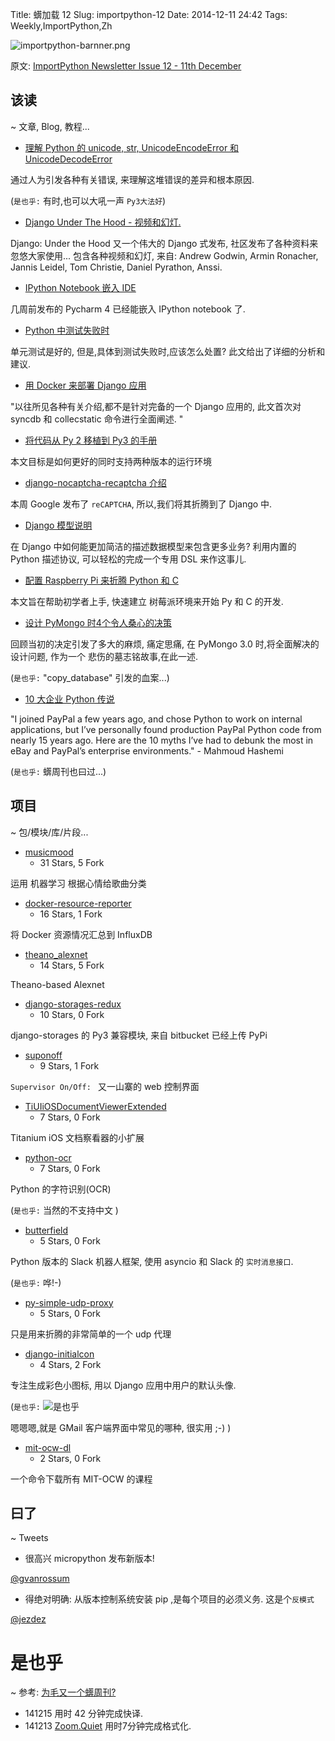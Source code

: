 Title: 蠎加载 12
Slug: importpython-12
Date: 2014-12-11 24:42
Tags: Weekly,ImportPython,Zh 

![importpython-barnner.png](http://zoomq.qiniudn.com/ZQCollection/snap/importpython-barnner.png?imageView2/2/h/80)


原文: [ImportPython Newsletter Issue 12 - 11th December](http://importpython.com/newsletter/draft/12/)

## 该读
~ 文章, Blog, 教程...

- [理解 Python 的 unicode, str, UnicodeEncodeError 和 UnicodeDecodeError](http://importpython.com/click/track/98e6c60dcb6e7795a962959a9b9720732db7bdee?source=agiliq.com)

通过人为引发各种有关错误, 来理解这堆错误的差异和根本原因.

(`是也乎:`
有时,也可以大吼一声  `Py3大法好`)

- [Django Under The Hood - 视频和幻灯.](http://importpython.com/click/track/32eddea3528009551538b6d8349fb7d6a3fa522d?source=www.djangounderthehood.com)

Django: Under the Hood 
又一个伟大的 Django 式发布,
社区发布了各种资料来忽悠大家使用...
包含各种视频和幻灯,
来自: Andrew Godwin, Armin Ronacher, Jannis Leidel, Tom Christie, Daniel Pyrathon, Anssi.

- [IPython Notebook 嵌入 IDE](http://importpython.com/click/track/375dbb71c06c6b700c0ec4694b6f5c04bf055de1?source=blog.jetbrains.com)

几周前发布的 Pycharm 4 已经能嵌入 IPython notebook 了.


- [Python 中测试失败时](http://importpython.com/click/track/4713f8b55436838c64dc5ab4d208c3a9e906c300?source=www.drdobbs.com)

单元测试是好的,
但是,具体到测试失败时,应该怎么处置?
此文给出了详细的分析和建议.


- [用 Docker 来部署 Django 应用](http://importpython.com/click/track/9564211c4aec4cabcf73f39d5ca305c5f9420869?source=handlebarcreative.tumblr.com)

"以往所见各种有关介绍,都不是针对完备的一个 Django 应用的,
此文首次对 syncdb 和 collecstatic 命令进行全面阐述. "



- [将代码从 Py 2 移植到 Py3 的手册](http://importpython.com/click/track/d8d49ed2abc1c212956e82fc544b124f79658d49?source=docs.python.org)

本文目标是如何更好的同时支持两种版本的运行环境


- [django-nocaptcha-recaptcha 介绍](http://importpython.com/click/track/c5b55fc92857bd490a988d9c57bf02cbf0ce9bc9?source=www.chicagodjango.com)

本周 Google 发布了 `reCAPTCHA`,
所以,我们将其折腾到了 Django 中.

- [Django 模型说明](http://importpython.com/click/track/bb734234ff85b32889f066a0a57d94ffe3b3b398?source=blog.kevinastone.com)

在 Django 中如何能更加简洁的描述数据模型来包含更多业务?
利用内置的 Python 描述协议,
可以轻松的完成一个专用 DSL 来作这事儿.

- [配置 Raspberry Pi 来折腾 Python 和 C](http://importpython.com/click/track/8c453057cbd053cfb7b0a21553263bc158a4c1b5?source=www.codeproject.com)

本文旨在帮助初学者上手,
快速建立 树莓派环境来开始 Py 和 C 的开发.

- [设计 PyMongo 时4个令人桑心的决策](http://importpython.com/click/track/d0b7ed787707b6f59c9a11f879f412048767a132?source=feedproxy.google.com)

回顾当初的决定引发了多大的麻烦,
痛定思痛, 在 PyMongo 3.0 时,将全面解决的设计问题,
作为一个 悲伤的墓志铭故事,在此一述.

(`是也乎:`
"copy_database" 引发的血案...)


- [10 大企业 Python 传说](http://importpython.com/click/track/d6ac46d0ceaf64f354fdb5b6e80318b059a505c0?source=www.paypal-engineering.com)

"I joined PayPal a few years ago, and chose Python to work on internal applications, but I’ve personally found production PayPal Python code from nearly 15 years ago. Here are the 10 myths I’ve had to debunk the most in eBay and PayPal’s enterprise environments." - Mahmoud Hashemi

(`是也乎:`
蠎周刊也曰过...)

## 项目
~ 包/模块/库/片段...


- [musicmood](http://importpython.com/click/track/a67f19f32d629ee2a8860a32bfce031f1035b124?source=github.com)
    - 31 Stars, 5 Fork

运用 机器学习 根据心情给歌曲分类



- [docker-resource-reporter](http://importpython.com/click/track/61601cde9042168dbe018e66e504e786fa3fb0e7?source=github.com)
    - 16 Stars, 1 Fork

将 Docker 资源情况汇总到 InfluxDB


- [theano_alexnet](http://importpython.com/click/track/30fd84bfeb2562e46b01ff70ccd2ed21b8d828b3?source=github.com)
    - 14 Stars, 5 Fork

Theano-based Alexnet

- [django-storages-redux](http://importpython.com/click/track/8619766fefed256cc9f92f3f121556516e4a9ca6?source=github.com)
    - 10 Stars, 0 Fork

django-storages 的 Py3 兼容模块,
来自 bitbucket 已经上传 PyPi


- [suponoff](http://importpython.com/click/track/31b5b40da29ba4fdda34ef4ed2a439e04fa5dff6?source=github.com)
    - 9 Stars, 1 Fork

`Supervisor On/Off: `
又一山寨的 web 控制界面

- [TiUIiOSDocumentViewerExtended](http://importpython.com/click/track/6e16a10cd7cf140413d85040fb01089eca427b6c?source=github.com)
    - 7 Stars, 0 Fork

Titanium iOS 文档察看器的小扩展

- [python-ocr](http://importpython.com/click/track/fbadb62b9ff2aa499e1246c413b2aec0456749c2?source=github.com)
    - 7 Stars, 0 Fork

Python 的字符识别(OCR)

(`是也乎:`
当然的不支持中文
)


- [butterfield](http://importpython.com/click/track/9102c8bb984ad0e54e8e9129a45cc0f84099e672?source=github.com)
    - 5 Stars, 0 Fork

Python 版本的
Slack 机器人框架,
使用 asyncio 和 Slack 的 `实时消息接口`.

(`是也乎:`
哗!-)


- [py-simple-udp-proxy](http://importpython.com/click/track/38e85024c5a8526e655008668b366634a36451aa?source=github.com)
    - 5 Stars, 0 Fork

只是用来折腾的非常简单的一个 udp 代理

- [django-initialcon](http://importpython.com/click/track/540a124c3fc60f2b0925a0cf843d11367ed01fde?source=github.com)
    - 4 Stars, 2 Fork

专注生成彩色小图标,
用以 Django 应用中用户的默认头像.

(`是也乎:`
![是也乎](https://camo.githubusercontent.com/085cf8fb7b5f29c0d8b15263f59c11177f919139/68747470733a2f2f7261772e6769746875622e636f6d2f62657474736d6174742f646a616e676f2d696e697469616c636f6e2f6d61737465722f646f63732f5f7374617469632f696d616765732f70332e706e67)

嗯嗯嗯,就是 GMail 客户端界面中常见的哪种,
很实用 ;-)
)

- [mit-ocw-dl](http://importpython.com/click/track/0ee5871c16abe1f87fb7c5e2e10df6fa0ed33d28?source=github.com)
    - 2 Stars, 0 Fork

一个命令下载所有 MIT-OCW 的课程

## 曰了
~ Tweets

- 很高兴 micropython 发布新版本!

[@gvanrossum](https://twitter.com/gvanrossum/status/542031362580955138)


- 得绝对明确: 从版本控制系统安装 pip ,是每个项目的必须义务. 这是个`反模式`

[@jezdez](https://twitter.com/jezdez/status/543047818181898241)

# 是也乎
~ 参考: [为毛又一个蠎周刊?](importpython-why)

- 141215 用时 42 分钟完成快译.
- 141213 [Zoom.Quiet](http://zoomquiet.io) 用时7分钟完成格式化.
